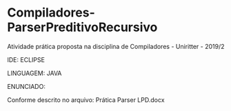 # Compiladores-ParserPreditivoRecursivo
Atividade prática proposta na disciplina de Compiladores - Uniritter - 2019/2

IDE: ECLIPSE

LINGUAGEM: JAVA

ENUNCIADO:

Conforme descrito no arquivo: Prática Parser LPD.docx
